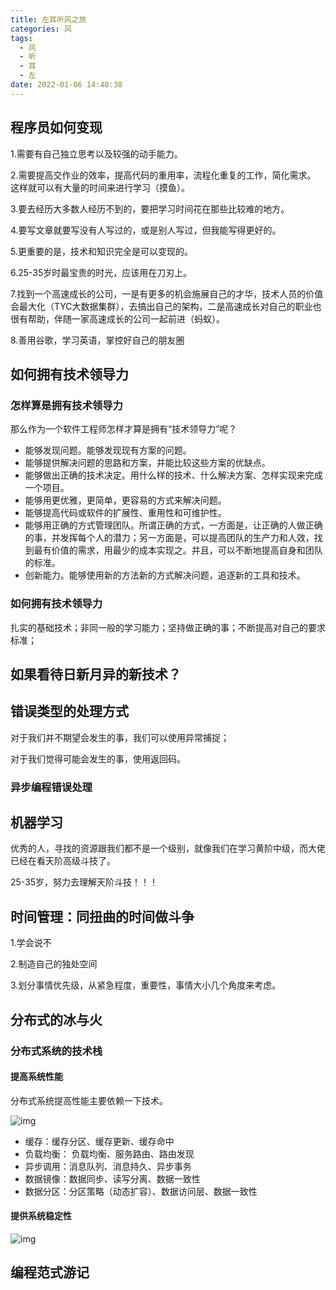 ```yaml
---
title: 左耳听风之旅
categories: 风
tags:
  - 风
  - 听
  - 耳
  - 左
date: 2022-01-06 14:40:38
---
```



## 程序员如何变现

1.需要有自己独立思考以及较强的动手能力。 

2.需要提高交作业的效率，提高代码的重用率，流程化重复的工作，简化需求。 这样就可以有大量的时间来进行学习（摸鱼）。 

3.要去经历大多数人经历不到的，要把学习时间花在那些比较难的地方。

4.要写文章就要写没有人写过的，或是别人写过，但我能写得更好的。

5.更重要的是，技术和知识完全是可以变现的。

6.25-35岁时最宝贵的时光，应该用在刀刃上。 

7.找到一个高速成长的公司，一是有更多的机会施展自己的才华，技术人员的价值会最大化（TYC大数据集群），去搞出自己的架构，二是高速成长对自己的职业也很有帮助，伴随一家高速成长的公司一起前进（蚂蚁）。 

8.善用谷歌，学习英语，掌控好自己的朋友圈

## 如何拥有技术领导力



### 怎样算是拥有技术领导力

那么作为一个软件工程师怎样才算是拥有“技术领导力”呢？

* 能够发现问题。能够发现现有方案的问题。
* 能够提供解决问题的思路和方案，并能比较这些方案的优缺点。
* 能够做出正确的技术决定。用什么样的技术、什么解决方案、怎样实现来完成一个项目。
* 能够用更优雅，更简单，更容易的方式来解决问题。
* 能够提高代码或软件的扩展性、重用性和可维护性。
* 能够用正确的方式管理团队。所谓正确的方式，一方面是，让正确的人做正确的事，并发挥每个人的潜力；另一方面是，可以提高团队的生产力和人效，找到最有价值的需求，用最少的成本实现之。并且，可以不断地提高自身和团队的标准。
* 创新能力。能够使用新的方法新的方式解决问题，追逐新的工具和技术。

### 如何拥有技术领导力

扎实的基础技术；非同一般的学习能力；坚持做正确的事；不断提高对自己的要求标准；

## 如果看待日新月异的新技术？

## 错误类型的处理方式

对于我们并不期望会发生的事，我们可以使用异常捕捉；

对于我们觉得可能会发生的事，使用返回码。

### 异步编程错误处理



## 机器学习

优秀的人，寻找的资源跟我们都不是一个级别，就像我们在学习黄阶中级，而大佬已经在看天阶高级斗技了。 

25-35岁，努力去理解天阶斗技！！！



## 时间管理：同扭曲的时间做斗争

1.学会说不

2.制造自己的独处空间

3.划分事情优先级，从紧急程度，重要性，事情大小几个角度来考虑。 

## 分布式的冰与火

### 分布式系统的技术栈

#### 提高系统性能

分布式系统提高性能主要依赖一下技术。

![img](https://gitee.com/Goook/pictures/raw/master/uPic/a9edeae125a80f381003d8d9d0056317.png)

* 缓存：缓存分区、缓存更新、缓存命中
* 负载均衡： 负载均衡、服务路由、路由发现
* 异步调用：消息队列、消息持久、异步事务
* 数据镜像：数据同步、读写分离、数据一致性
* 数据分区：分区策略（动态扩容）、数据访问层、数据一致性

#### 提供系统稳定性

![img](https://gitee.com/Goook/pictures/raw/master/uPic/befd21e1b41a257c5028f8c1bc7fa279.png)



## 编程范式游记



